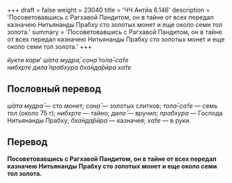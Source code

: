 +++
draft = false
weight = 23040
title = 'ЧЧ Антйа 6.146'
description = 'Посоветовавшись с Рагхавой Пандитом, он в тайне от всех передал казначею Нитьянанды Прабху сто золотых монет и еще около семи тол золота.'
summary = 'Посоветовавшись с Рагхавой Пандитом, он в тайне от всех передал казначею Нитьянанды Прабху сто золотых монет и еще около семи тол золота.'
+++

_йукти кари_’ _ш́ата мудра̄,_ _сон̣а̄ тола̄-са̄те  
нибхр̣те дила̄ прабхура бха̄н̣д̣а̄рӣра ха̄те_

## Пословный перевод

_ш́ата_ _мудра̄_ — сто монет; _сон̣а̄_ — золотых слитков; _тола̄_\-_са̄те_ — семь _тол_ (около 75 г); _нибхр̣те_ — тайно; _дила̄_ — вручил; _прабхура_ — Господа Нитьянанды Прабху; _бха̄н̣д̣а̄рӣра_ — казначея; _ха̄те_ — в руки.

## Перевод

**Посоветовавшись с Рагхавой Пандитом, он в тайне от всех передал казначею Нитьянанды Прабху сто золотых монет и еще около семи тол золота.**
